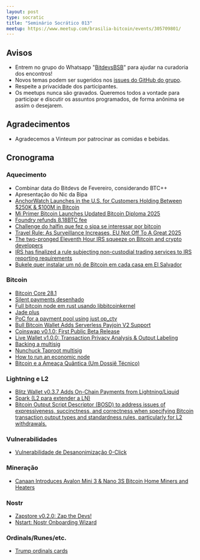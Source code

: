 ```yaml
---
layout: post
type: socratic
title: "Seminário Socrático 013"
meetup: https://www.meetup.com/brasilia-bitcoin/events/305709801/
---
```


## Avisos

- Entrem no grupo do Whatsapp "[BitdevsBSB](https://chat.whatsapp.com/KxuGyYu4TZy94KcA1yXCzi)" para ajudar na curadoria dos encontros!
- Novos temas podem ser sugeridos nos [issues do GitHub do grupo](https://github.com/BitDevsBSB/BitDevsBSB/issues).
- Respeite a privacidade dos participantes.
- Os meetups nunca são gravados. Queremos todos a vontade para participar e discutir os assuntos programados, de forma anônima se assim o desejarem.

## Agradecimentos

- Agradecemos a Vinteum por patrocinar as comidas e bebidas.

## Cronograma

### Aquecimento

- Combinar data do Bitdevs de Fevereiro, considerando BTC++
- Apresentação do Nic da Bipa
- [AnchorWatch Launches in the U.S. for Customers Holding Between $250K & $100M in Bitcoin](https://www.nobsbitcoin.com/anchorwatch-launches-in-the-u-s-for-customers-holding-between-250k-100m-in-bitcoin/)
- [Mi Primer Bitcoin Launches Updated Bitcoin Diploma 2025](https://www.nobsbitcoin.com/mi-primer-bitcoin-launches-updated-bitcoin-diploma-2025/) 
- [Foundry refunds 8.18BTC fee](https://x.com/FoundryServices/status/1872629580487426221)
- [Challenge do halfin que fez o sipa se interessar por bitcoin](https://bitcointalk.org/index.php?topic=3638.0)
- [Travel Rule: As Surveillance Increases, EU Not Off To A Great 2025](https://www.therage.co/travel-rule-crypto-surveillance/)
- [The two-pronged Eleventh Hour IRS squeeze on Bitcoin and crypto developers](https://www.therage.co/the-biden-irss-two-pronged-2/) 
- [IRS has finalized a rule subjecting non-custodial trading services to IRS reporting requirements](https://www.therage.co/broker-rule-irs-requires-non-custodial-services-to-report-trading-information/)
- [Bukele quer instalar um nó de Bitcoin em cada casa em El Salvador](https://news.bit2me.com/en/El-Salvador-aims-for-bitcoinization-by-2025)


### Bitcoin

- [Bitcoin Core 28.1](https://github.com/bitcoin/bitcoin/releases/tag/v28.1)
- [Silent payments desenhado](https://x.com/guggero/status/1878488097580589082)
- [Full bitcoin node em rust usando libbitcoinkernel](https://x.com/cguida6/status/1873393599758631170)
- [Jade plus](https://x.com/bitcoin__help/status/1875181040240935346)
- [PoC for a payment pool using just op_ctv](https://x.com/stutxo/status/1873384602552738236)
- [Bull Bitcoin Wallet Adds Serverless Payjoin V2 Support](https://www.nobsbitcoin.com/bull-bitcoin-wallet-v0-4-0/)
- [Coinswap v0.1.0: First Public Beta Release](https://www.nobsbitcoin.com/coinswap-v0-1-0/)
- [Live Wallet v1.0.0: Transaction Privacy Analysis & Output Labeling](https://www.nobsbitcoin.com/live-wallet-v1-0-0/)
- [Backing a multisig](https://x.com/_benkaufman/status/1344686741513449474)
- [Nunchuck Taproot multisig](https://www.nobsbitcoin.com/nunchuk-launches-taproot-multisig-wallets-beta-on-mobile/)
- [How to run an economic node](https://stacker.news/items/842044)
- [Bitcoin e a Ameaça Quântica (Um Dossiê Técnico)](https://youtu.be/DgEqFPc24C4?si=eSCQj3B-O9-53bSt)


### Lightning e L2

- [Blitz Wallet v0.3.7 Adds On-Chain Payments from Lightning/Liquid](https://www.nobsbitcoin.com/blitz-wallet-v0-3-7-beta/)
- [Spark (L2 para extender a LN)](https://spark.info/)
- [Bitcoin Output Script Descriptor (BOSD) to address issues of expressiveness, succinctness, and correctness when specifying Bitcoin transaction output types and standardness rules, particularly for L2 withdrawals.](https://github.com/alpenlabs/bitcoin-bosd)

### Vulnerabilidades

- [Vulnerabilidade de Desanonimização 0-Click](https://gist.github.com/hackermondev/45a3cdfa52246f1d1201c1e8cdef6117)

### Mineração

- [Canaan Introduces Avalon Mini 3 & Nano 3S Bitcoin Home Miners and Heaters](https://www.nobsbitcoin.com/canaan-introduces-avalon-mini-3-nano-3s-bitcoin-home-miners-and-heaters/)


### Nostr

- [Zapstore v0.2.0: Zap the Devs!](https://www.nobsbitcoin.com/zapstore-v0-2-0/)
- [Nstart: Nostr Onboarding Wizard](https://www.nobsbitcoin.com/nstart-nostr-onboarding-wizard/)


### Ordinals/Runes/etc.

- [Trump ordinals cards](https://x.com/Cointelegraph/status/1877143252652216421)



